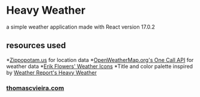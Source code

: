# Heavy Weather
a simple weather application made with React version 17.0.2
## resources used
*[Zippopotam.us](https://www.zippopotam.us/) for location data
*[OpenWeatherMap.org's One Call API](https://openweathermap.org/api/one-call-api) for weather data
*[Erik Flowers' Weather Icons](https://erikflowers.github.io/weather-icons/)
*Title and color palette inspired by [Weather Report's Heavy Weather](https://open.spotify.com/album/2M9F2yYsUvqiBPwUGeNvn1)
### [thomascvieira.com](thomascvieira.com)

